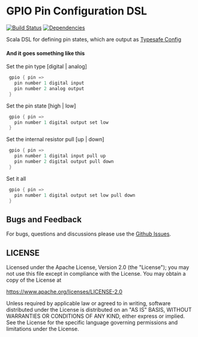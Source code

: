 GPIO Pin Configuration DSL
==========================
[![Build Status](https://travis-ci.org/jw3/gpiocfg.svg?branch=master)](https://travis-ci.org/jw3/gpiocfg)
[![Dependencies](https://app.updateimpact.com/badge/701268856357916672/gpiocfg.svg?config=compile)](https://app.updateimpact.com/latest/701268856357916672/gpiocfg)

Scala DSL for defining pin states, which are output as [Typesafe Config](https://github.com/typesafehub/config)

#### And it goes something like this

Set the pin type [digital | analog]

```scala
 gpio { pin =>
   pin number 1 digital input
   pin number 2 analog output
 }
```

Set the pin state [high | low]

```scala
 gpio { pin =>
   pin number 1 digital output set low
 }
```

Set the internal resistor pull [up | down]

```scala
 gpio { pin =>
   pin number 1 digital input pull up
   pin number 2 digital output pull down
 }
```

Set it all

```scala
 gpio { pin =>
   pin number 1 digital output set low pull down
 }
```

## Bugs and Feedback

For bugs, questions and discussions please use the [Github Issues](https://github.com/jw3/gpiocfg/issues).

## LICENSE

Licensed under the Apache License, Version 2.0 (the "License");
you may not use this file except in compliance with the License.
You may obtain a copy of the License at

<https://www.apache.org/licenses/LICENSE-2.0>

Unless required by applicable law or agreed to in writing, software
distributed under the License is distributed on an "AS IS" BASIS,
WITHOUT WARRANTIES OR CONDITIONS OF ANY KIND, either express or implied.
See the License for the specific language governing permissions and
limitations under the License.
